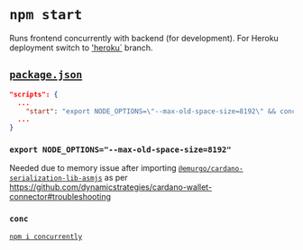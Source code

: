 # `npm start`
Runs frontend concurrently with backend (for development). For Heroku deployment switch to ['heroku`](tree/heroku) branch.

## [`package.json`](package.json#L16)
```json
"scripts": {
  ...
    "start": "export NODE_OPTIONS=\"--max-old-space-size=8192\" && conc \"node ../backend/server\" \"react-scripts start\""
  ...
}
```

### `export NODE_OPTIONS="--max-old-space-size=8192"`
Needed due to memory issue after importing [`@emurgo/cardano-serialization-lib-asmjs`](https://www.npmjs.com/package/@emurgo/cardano-serialization-lib-asmjs) as per https://github.com/dynamicstrategies/cardano-wallet-connector#troubleshooting

### `conc`
[`npm i concurrently`](https://www.npmjs.com/package/concurrently)

